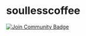# soullesscoffee
<a href="https://discord.gg/XTW52Kt"><img src="https://img.shields.io/discord/907577663810576405.svg?style=flat&label=Join%20Community&color=7289DA" alt="Join Community Badge"/></a>




